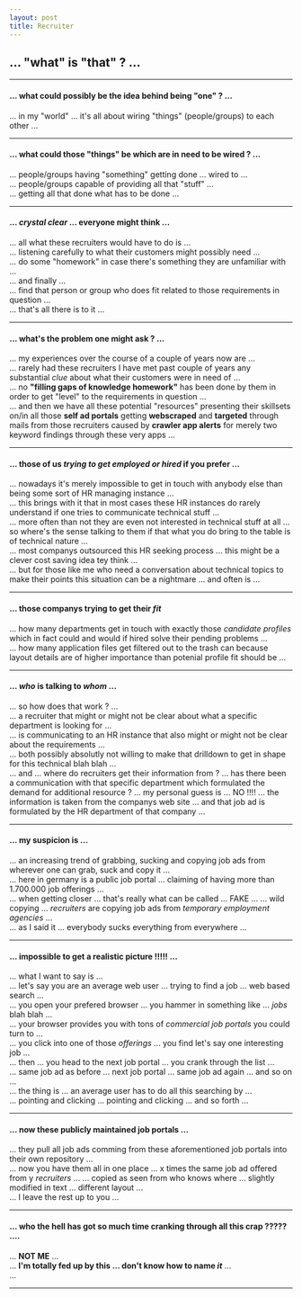 ```yaml
---
layout: post
title: Recruiter
---
```


## **... "what" is "that" ? ...**  
   
----  

#### ... what could possibly be the idea behind being "one" ? ...
... in my "world" ... it's all about wiring "things" (people/groups) to each other ...  

----  
  
#### ... what could those "things" be which are in need to be wired ? ...
... people/groups having "something" getting done ... wired to ...  
... people/groups capable of providing all that "stuff" ...  
... getting all that done what has to be done ...  
  
----  
  
#### ... *crystal clear* ... everyone might think ...  
... all what these recruiters would have to do is ...  
... listening carefully to what their customers might possibly need ...  
... do some "homework" in case there's something they are unfamiliar with ...  
... and finally ...   
... find that person or group who does fit related to those requirements in question ...  
... that's all there is to it ...  

---  
  
#### ... what's the problem one might ask ? ...  
... my experiences over the course of a couple of years now are ...  
... rarely had these recruiters I have met past couple of years any substantial *clue* about what their customers were in need of ...  
... no **"filling gaps of knowledge homework"** has been done by them in order to get "level" to the requirements in question ...  
... and then we have all these potential "resources" presenting their skillsets on/in all those **self ad portals** getting **webscraped** and **targeted** through mails from those recruiters caused by **crawler app alerts** for merely two keyword findings through these very apps ...  

---  
  
#### ... those of us **_trying to get employed or hired_** if you prefer ...  
... nowadays it's merely impossible to get in touch with anybody else than being some sort of HR managing instance ...  
... this brings with it that in most cases these HR instances do rarely understand if one tries to communicate technical stuff ...  
... more often than not they are even not interested in technical stuff at all ... so where's the sense talking to them if that what you do bring to the table is of technical nature ...  
... most companys outsourced this HR seeking process ... this might be a clever cost saving idea tey think ...  
... but for those like me who need a conversation about technical topics to make their points this situation can be a nightmare ... and often is ...  
  
---  

#### ... those companys trying to get their **_fit_**  
... how many departments get in touch with exactly those *candidate profiles* which in fact could and would if hired solve their pending problems ...  
... how many application files get filtered out to the trash can because layout details are of higher importance than potenial profile fit should be ...  
  
---  
  
#### ... _who_ is talking to _whom_ ...  
... so how does that work ? ...  
... a recruiter that might or might not be clear about what a specific department is looking for ...  
... is communicating to an HR instance that also might or might not be clear about the requirements ...  
... both possibly absolutly not willing to make that drilldown to get in shape for this technical blah blah ...  
... and ... where do recruiters get their information from ? ... has there been a communication with that specific department which formulated the demand for additional resource ? ... my personal guess is ... NO !!!! ... the information is taken from the companys web site ... and that job ad is formulated by the HR department of that company ... 

---  

#### ... my suspicion is ...  
... an increasing trend of grabbing, sucking and copying job ads from wherever one can grab, suck and copy it ...  
... here in germany is a public job portal ... claiming of having more than 1.700.000 job offerings ...  
... when getting closer ... that's really what can be called ... FAKE ... 
... wild copying ... *recruiters* are copying job ads from *temporary employment agencies* ...  
... as I said it ... everybody sucks everything from everywhere ...  
 
---  

#### ... impossible to get a realistic picture !!!!! ...  
... what I want to say is ...  
... let's say you are an average web user ... trying to find a job ... web based search ...  
... you open your prefered browser ... you hammer in something like ... _jobs_ blah blah ...  
... your browser provides you with tons of _commercial job portals_ you could turn to ...  
... you click into one of those *offerings* ... you find let's say one interesting job ...  
... then ... you head to the next job portal ... you crank through the list ...  
... same job ad as before ... next job portal ... same job ad again ... and so on ...  
... the thing is ... an average user has to do all this searching by ...  
... pointing and clicking ... pointing and clicking ... and so forth ...  

---  

#### ... now these publicly maintained job portals ...  
... they pull all job ads comming from these aforementioned job portals into their own repository ...  
... now you have them all in one place ... x times the same job ad offered from y _recruiters_ ...
... copied as seen from who knows where ... slightly modified in text ... different layout ...  
... I leave the rest up to you ...  

---  

#### ... who the hell has got so much time cranking through all this __crap__ ????? ....  
... **NOT ME** ...  
... **I'm totally fed up by this ... don't know how to name _it_** ...  
... 

---  


  







  


  





